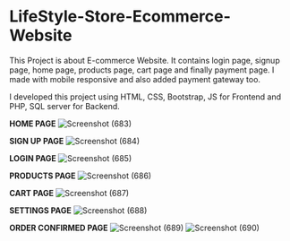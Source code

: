 # LifeStyle-Store-Ecommerce-Website

This Project is about E-commerce Website. It contains login page, signup page, home page, products page, cart page and finally payment page. 
I made with mobile responsive and also added payment gateway too.

I developed this project using HTML, CSS, Bootstrap, JS for Frontend and PHP, SQL server for Backend.

**HOME PAGE**
![Screenshot (683)](https://github.com/Mohamed-1810/LifeStyle-Store-Ecommerce-Website/assets/99018826/2f8a6eb0-b6f7-4da7-b674-778e83b1dc16)

**SIGN UP PAGE**
![Screenshot (684)](https://github.com/Mohamed-1810/LifeStyle-Store-Ecommerce-Website/assets/99018826/dd74e97a-ad45-444c-bd39-71e3c640b070)

**LOGIN PAGE**
![Screenshot (685)](https://github.com/Mohamed-1810/LifeStyle-Store-Ecommerce-Website/assets/99018826/23429614-f08a-4ef9-896a-4fec2b19f908)

**PRODUCTS PAGE**
![Screenshot (686)](https://github.com/Mohamed-1810/LifeStyle-Store-Ecommerce-Website/assets/99018826/affefa74-fa3e-4fe8-9ab8-81973ad6eef9)

**CART PAGE**
![Screenshot (687)](https://github.com/Mohamed-1810/LifeStyle-Store-Ecommerce-Website/assets/99018826/e00ec66d-8646-4005-8bfd-f1a1e0878412)

**SETTINGS PAGE**
![Screenshot (688)](https://github.com/Mohamed-1810/LifeStyle-Store-Ecommerce-Website/assets/99018826/bf60b4c5-2d8a-459f-8cf5-09b16f1f5fa8)

**ORDER CONFIRMED PAGE**
![Screenshot (689)](https://github.com/Mohamed-1810/LifeStyle-Store-Ecommerce-Website/assets/99018826/21af2914-1514-49f6-8325-b48060941109)
![Screenshot (690)](https://github.com/Mohamed-1810/LifeStyle-Store-Ecommerce-Website/assets/99018826/d53a970d-2169-4b23-b294-757ad47ded75)



